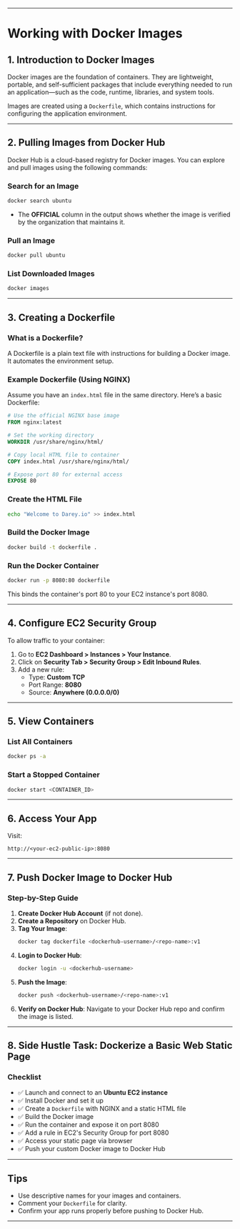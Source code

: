 
---

# **Working with Docker Images**

## **1. Introduction to Docker Images**
Docker images are the foundation of containers. They are lightweight, portable, and self-sufficient packages that include everything needed to run an application—such as the code, runtime, libraries, and system tools.

Images are created using a `Dockerfile`, which contains instructions for configuring the application environment.

---

## **2. Pulling Images from Docker Hub**
Docker Hub is a cloud-based registry for Docker images. You can explore and pull images using the following commands:

### **Search for an Image**
```bash
docker search ubuntu
```
- The **OFFICIAL** column in the output shows whether the image is verified by the organization that maintains it.

### **Pull an Image**
```bash
docker pull ubuntu
```

### **List Downloaded Images**
```bash
docker images
```

---

## **3. Creating a Dockerfile**

### **What is a Dockerfile?**
A Dockerfile is a plain text file with instructions for building a Docker image. It automates the environment setup.

### **Example Dockerfile (Using NGINX)**
Assume you have an `index.html` file in the same directory. Here’s a basic Dockerfile:

```Dockerfile
# Use the official NGINX base image
FROM nginx:latest

# Set the working directory
WORKDIR /usr/share/nginx/html/

# Copy local HTML file to container
COPY index.html /usr/share/nginx/html/

# Expose port 80 for external access
EXPOSE 80
```

### **Create the HTML File**
```bash
echo "Welcome to Darey.io" >> index.html
```

### **Build the Docker Image**
```bash
docker build -t dockerfile .
```

### **Run the Docker Container**
```bash
docker run -p 8080:80 dockerfile
```

This binds the container's port 80 to your EC2 instance's port 8080.

---

## **4. Configure EC2 Security Group**

To allow traffic to your container:

1. Go to **EC2 Dashboard > Instances > Your Instance**.
2. Click on **Security Tab > Security Group > Edit Inbound Rules**.
3. Add a new rule:
   - Type: **Custom TCP**
   - Port Range: **8080**
   - Source: **Anywhere (0.0.0.0/0)**

---

## **5. View Containers**

### **List All Containers**
```bash
docker ps -a
```

### **Start a Stopped Container**
```bash
docker start <CONTAINER_ID>
```

---

## **6. Access Your App**
Visit:  
```
http://<your-ec2-public-ip>:8080
```

---

## **7. Push Docker Image to Docker Hub**

### **Step-by-Step Guide**

1. **Create Docker Hub Account** (if not done).
2. **Create a Repository** on Docker Hub.
3. **Tag Your Image**:
   ```bash
   docker tag dockerfile <dockerhub-username>/<repo-name>:v1
   ```
4. **Login to Docker Hub**:
   ```bash
   docker login -u <dockerhub-username>
   ```
5. **Push the Image**:
   ```bash
   docker push <dockerhub-username>/<repo-name>:v1
   ```
6. **Verify on Docker Hub**: Navigate to your Docker Hub repo and confirm the image is listed.

---

## **8. Side Hustle Task: Dockerize a Basic Web Static Page**

### **Checklist**

- ✅ Launch and connect to an **Ubuntu EC2 instance**
- ✅ Install Docker and set it up
- ✅ Create a `Dockerfile` with NGINX and a static HTML file
- ✅ Build the Docker image
- ✅ Run the container and expose it on port 8080
- ✅ Add a rule in EC2's Security Group for port 8080
- ✅ Access your static page via browser
- ✅ Push your custom Docker image to Docker Hub

---

## **Tips**
- Use descriptive names for your images and containers.
- Comment your `Dockerfile` for clarity.
- Confirm your app runs properly before pushing to Docker Hub.

---
